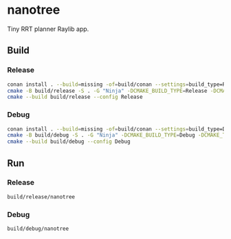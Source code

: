 # nanotree

Tiny RRT planner Raylib app.

## Build

### Release

```bash
conan install . --build=missing -of=build/conan --settings=build_type=Release
cmake -B build/release -S . -G "Ninja" -DCMAKE_BUILD_TYPE=Release -DCMAKE_TOOLCHAIN_FILE="build/conan/conan_toolchain.cmake" -DCMAKE_CXX_FLAGS="-march=native -ffast-math -flto=auto" -DCMAKE_C_FLAGS="-march=native -ffast-math -flto=auto"
cmake --build build/release --config Release
```

### Debug

```bash
conan install . --build=missing -of=build/conan --settings=build_type=Debug
cmake -B build/debug -S . -G "Ninja" -DCMAKE_BUILD_TYPE=Debug -DCMAKE_TOOLCHAIN_FILE="build/conan/conan_toolchain.cmake"
cmake --build build/debug --config Debug
```

## Run

### Release

```bash
build/release/nanotree
```

### Debug

```bash
build/debug/nanotree
```
